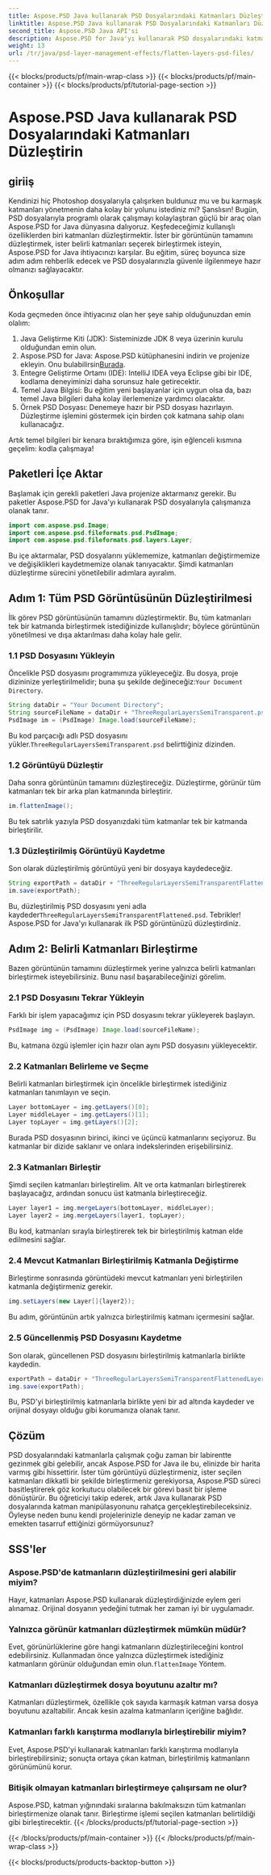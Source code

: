 ```yaml
---
title: Aspose.PSD Java kullanarak PSD Dosyalarındaki Katmanları Düzleştirin
linktitle: Aspose.PSD Java kullanarak PSD Dosyalarındaki Katmanları Düzleştirin
second_title: Aspose.PSD Java API'si
description: Aspose.PSD for Java'yı kullanarak PSD dosyalarındaki katmanları zahmetsizce düzleştirin ve birleştirin. PSD dosya yönetiminizi basitleştirmek için bu adım adım kılavuzu izleyin.
weight: 13
url: /tr/java/psd-layer-management-effects/flatten-layers-psd-files/
---
```


{{< blocks/products/pf/main-wrap-class >}}
{{< blocks/products/pf/main-container >}}
{{< blocks/products/pf/tutorial-page-section >}}

# Aspose.PSD Java kullanarak PSD Dosyalarındaki Katmanları Düzleştirin

## giriiş

Kendinizi hiç Photoshop dosyalarıyla çalışırken buldunuz mu ve bu karmaşık katmanları yönetmenin daha kolay bir yolunu istediniz mi? Şanslısın! Bugün, PSD dosyalarıyla programlı olarak çalışmayı kolaylaştıran güçlü bir araç olan Aspose.PSD for Java dünyasına dalıyoruz. Keşfedeceğimiz kullanışlı özelliklerden biri katmanları düzleştirmektir. İster bir görüntünün tamamını düzleştirmek, ister belirli katmanları seçerek birleştirmek isteyin, Aspose.PSD for Java ihtiyacınızı karşılar. Bu eğitim, süreç boyunca size adım adım rehberlik edecek ve PSD dosyalarınızla güvenle ilgilenmeye hazır olmanızı sağlayacaktır.

## Önkoşullar

Koda geçmeden önce ihtiyacınız olan her şeye sahip olduğunuzdan emin olalım:

1. Java Geliştirme Kiti (JDK): Sisteminizde JDK 8 veya üzerinin kurulu olduğundan emin olun.
2.  Aspose.PSD for Java: Aspose.PSD kütüphanesini indirin ve projenize ekleyin. Onu bulabilirsin[Burada](https://releases.aspose.com/psd/java/).
3. Entegre Geliştirme Ortamı (IDE): IntelliJ IDEA veya Eclipse gibi bir IDE, kodlama deneyiminizi daha sorunsuz hale getirecektir.
4. Temel Java Bilgisi: Bu eğitim yeni başlayanlar için uygun olsa da, bazı temel Java bilgileri daha kolay ilerlemenize yardımcı olacaktır.
5. Örnek PSD Dosyası: Denemeye hazır bir PSD dosyası hazırlayın. Düzleştirme işlemini göstermek için birden çok katmana sahip olanı kullanacağız.

Artık temel bilgileri bir kenara bıraktığımıza göre, işin eğlenceli kısmına geçelim: kodla çalışmaya!

## Paketleri İçe Aktar

Başlamak için gerekli paketleri Java projenize aktarmanız gerekir. Bu paketler Aspose.PSD for Java'yı kullanarak PSD dosyalarıyla çalışmanıza olanak tanır.

```java
import com.aspose.psd.Image;
import com.aspose.psd.fileformats.psd.PsdImage;
import com.aspose.psd.fileformats.psd.layers.Layer;
```

Bu içe aktarmalar, PSD dosyalarını yüklememize, katmanları değiştirmemize ve değişiklikleri kaydetmemize olanak tanıyacaktır. Şimdi katmanları düzleştirme sürecini yönetilebilir adımlara ayıralım.

## Adım 1: Tüm PSD Görüntüsünün Düzleştirilmesi

İlk görev PSD görüntüsünün tamamını düzleştirmektir. Bu, tüm katmanları tek bir katmanda birleştirmek istediğinizde kullanışlıdır; böylece görüntünün yönetilmesi ve dışa aktarılması daha kolay hale gelir.

### 1.1 PSD Dosyasını Yükleyin

 Öncelikle PSD dosyasını programımıza yükleyeceğiz. Bu dosya, proje dizininize yerleştirilmelidir; buna şu şekilde değineceğiz:`Your Document Directory`.

```java
String dataDir = "Your Document Directory";
String sourceFileName = dataDir + "ThreeRegularLayersSemiTransparent.psd";
PsdImage im = (PsdImage) Image.load(sourceFileName);
```

Bu kod parçacığı adlı PSD dosyasını yükler.`ThreeRegularLayersSemiTransparent.psd` belirttiğiniz dizinden.

### 1.2 Görüntüyü Düzleştir

Daha sonra görüntünün tamamını düzleştireceğiz. Düzleştirme, görünür tüm katmanları tek bir arka plan katmanında birleştirir.

```java
im.flattenImage();
```

Bu tek satırlık yazıyla PSD dosyanızdaki tüm katmanlar tek bir katmanda birleştirilir.

### 1.3 Düzleştirilmiş Görüntüyü Kaydetme

Son olarak düzleştirilmiş görüntüyü yeni bir dosyaya kaydedeceğiz.

```java
String exportPath = dataDir + "ThreeRegularLayersSemiTransparentFlattened.psd";
im.save(exportPath);
```

 Bu, düzleştirilmiş PSD dosyasını yeni adla kaydeder`ThreeRegularLayersSemiTransparentFlattened.psd`. Tebrikler! Aspose.PSD for Java'yı kullanarak ilk PSD görüntünüzü düzleştirdiniz.

## Adım 2: Belirli Katmanları Birleştirme

Bazen görüntünün tamamını düzleştirmek yerine yalnızca belirli katmanları birleştirmek isteyebilirsiniz. Bunu nasıl başarabileceğinizi görelim.

### 2.1 PSD Dosyasını Tekrar Yükleyin

Farklı bir işlem yapacağımız için PSD dosyasını tekrar yükleyerek başlayın.

```java
PsdImage img = (PsdImage) Image.load(sourceFileName);
```

Bu, katmana özgü işlemler için hazır olan aynı PSD dosyasını yükleyecektir.

### 2.2 Katmanları Belirleme ve Seçme

Belirli katmanları birleştirmek için öncelikle birleştirmek istediğiniz katmanları tanımlayın ve seçin.

```java
Layer bottomLayer = img.getLayers()[0];
Layer middleLayer = img.getLayers()[1];
Layer topLayer = img.getLayers()[2];
```

Burada PSD dosyasının birinci, ikinci ve üçüncü katmanlarını seçiyoruz. Bu katmanlar bir dizide saklanır ve onlara indekslerinden erişebilirsiniz.

### 2.3 Katmanları Birleştir

Şimdi seçilen katmanları birleştirelim. Alt ve orta katmanları birleştirerek başlayacağız, ardından sonucu üst katmanla birleştireceğiz.

```java
Layer layer1 = img.mergeLayers(bottomLayer, middleLayer);
Layer layer2 = img.mergeLayers(layer1, topLayer);
```

Bu kod, katmanları sırayla birleştirerek tek bir birleştirilmiş katman elde edilmesini sağlar.

### 2.4 Mevcut Katmanları Birleştirilmiş Katmanla Değiştirme

Birleştirme sonrasında görüntüdeki mevcut katmanları yeni birleştirilen katmanla değiştirmeniz gerekir.

```java
img.setLayers(new Layer[]{layer2});
```

Bu adım, görüntünün artık yalnızca birleştirilmiş katmanı içermesini sağlar.

### 2.5 Güncellenmiş PSD Dosyasını Kaydetme

Son olarak, güncellenen PSD dosyasını birleştirilmiş katmanlarla birlikte kaydedin.

```java
exportPath = dataDir + "ThreeRegularLayersSemiTransparentFlattenedLayerByLayer.psd";
img.save(exportPath);
```

Bu, PSD'yi birleştirilmiş katmanlarla birlikte yeni bir ad altında kaydeder ve orijinal dosyayı olduğu gibi korumanıza olanak tanır.

## Çözüm

PSD dosyalarındaki katmanlarla çalışmak çoğu zaman bir labirentte gezinmek gibi gelebilir, ancak Aspose.PSD for Java ile bu, elinizde bir harita varmış gibi hissettirir. İster tüm görüntüyü düzleştirmeniz, ister seçilen katmanları dikkatli bir şekilde birleştirmeniz gerekiyorsa, Aspose.PSD süreci basitleştirerek göz korkutucu olabilecek bir görevi basit bir işleme dönüştürür. Bu öğreticiyi takip ederek, artık Java kullanarak PSD dosyalarında katman manipülasyonunu rahatça gerçekleştirebileceksiniz. Öyleyse neden bunu kendi projelerinizle deneyip ne kadar zaman ve emekten tasarruf ettiğinizi görmüyorsunuz?

## SSS'ler

### Aspose.PSD'de katmanların düzleştirilmesini geri alabilir miyim?  
Hayır, katmanları Aspose.PSD kullanarak düzleştirdiğinizde eylem geri alınamaz. Orijinal dosyanın yedeğini tutmak her zaman iyi bir uygulamadır.

### Yalnızca görünür katmanları düzleştirmek mümkün müdür?  
 Evet, görünürlüklerine göre hangi katmanların düzleştirileceğini kontrol edebilirsiniz. Kullanmadan önce yalnızca düzleştirmek istediğiniz katmanların görünür olduğundan emin olun.`flattenImage` Yöntem.

### Katmanları düzleştirmek dosya boyutunu azaltır mı?  
Katmanları düzleştirmek, özellikle çok sayıda karmaşık katman varsa dosya boyutunu azaltabilir. Ancak kesin azalma katmanların içeriğine bağlıdır.

### Katmanları farklı karıştırma modlarıyla birleştirebilir miyim?  
Evet, Aspose.PSD'yi kullanarak katmanları farklı karıştırma modlarıyla birleştirebilirsiniz; sonuçta ortaya çıkan katman, birleştirilmiş katmanların görünümünü korur.

### Bitişik olmayan katmanları birleştirmeye çalışırsam ne olur?  
Aspose.PSD, katman yığınındaki sıralarına bakılmaksızın tüm katmanları birleştirmenize olanak tanır. Birleştirme işlemi seçilen katmanları belirtildiği gibi birleştirecektir.
{{< /blocks/products/pf/tutorial-page-section >}}

{{< /blocks/products/pf/main-container >}}
{{< /blocks/products/pf/main-wrap-class >}}

{{< blocks/products/products-backtop-button >}}
